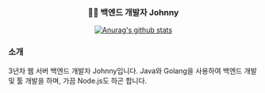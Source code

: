 <div align="center">
  
### 🧑‍💻 백엔드 개발자 Johnny
  
</div>

<!--
**cafefarm-johnny/cafefarm-johnny** is a ✨ _special_ ✨ repository because its `README.md` (this file) appears on your GitHub profile.

Here are some ideas to get you started:

- 🔭 I’m currently working on ...
- 🌱 I’m currently learning ...
- 👯 I’m looking to collaborate on ...
- 🤔 I’m looking for help with ...
- 💬 Ask me about ...
- 📫 How to reach me: ...
- 😄 Pronouns: ...
- ⚡ Fun fact: ...
-->

<div align="center">
  
  [![Anurag's github stats](https://github-readme-stats.vercel.app/api?username=cafefarm-johnny&show_icons=true&theme=dracula)](https://github.com/anuraghazra/github-readme-stats)
  
</div>

### 소개

3년차 웹 서버 백엔드 개발자 Johnny입니다.
Java와 Golang을 사용하여 백엔드 개발 및 툴 개발을 하며, 가끔 Node.js도 하곤 합니다.
